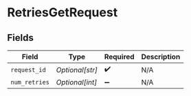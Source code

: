 # RetriesGetRequest


## Fields

| Field              | Type               | Required           | Description        |
| ------------------ | ------------------ | ------------------ | ------------------ |
| `request_id`       | *Optional[str]*    | :heavy_check_mark: | N/A                |
| `num_retries`      | *Optional[int]*    | :heavy_minus_sign: | N/A                |